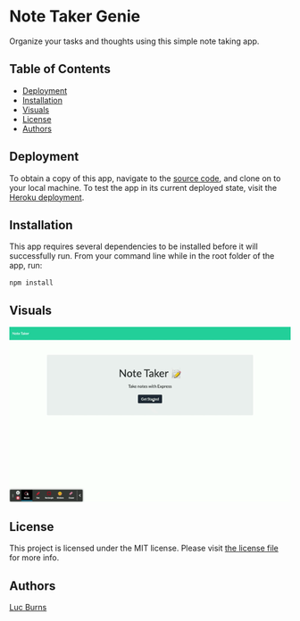 # Note Taker Genie

Organize your tasks and thoughts using this simple note taking app.

## Table of Contents
- [Deployment](#deployment)
- [Installation](#installation)
- [Visuals](#visuals)
- [License](#license)
- [Authors](#authors)

## Deployment

To obtain a copy of this app, navigate to the [source code](https://github.com/lbburnsy/employee-creator), and clone on to your local machine.
To test the app in its current deployed state, visit the [Heroku deployment](https://note-genie-burns.herokuapp.com/notes).

## Installation

This app requires several dependencies to be installed before it will successfully run. From your command line while in the root folder of the app, run:
```
npm install
```

## Visuals

![Demo](./Images/functionality.gif)

## License

This project is licensed under the MIT license. Please visit [the license file](https://github.com/lbburnsy/note-taker/blob/main/LICENSE) for more info.

## Authors

[Luc Burns](https://github.com/lbburnsy)